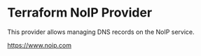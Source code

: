 Terraform NoIP Provider
==================

This provider allows managing DNS records on the NoIP service.

https://www.noip.com

